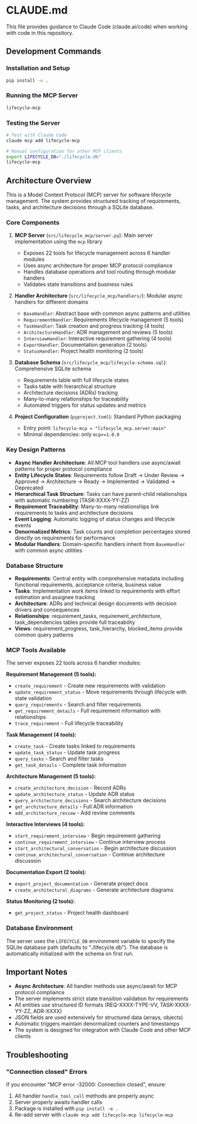 # CLAUDE.md

This file provides guidance to Claude Code (claude.ai/code) when working with code in this repository.

## Development Commands

### Installation and Setup
```bash
pip install -e .
```

### Running the MCP Server
```bash
lifecycle-mcp
```

### Testing the Server
```bash
# Test with Claude Code
claude mcp add lifecycle-mcp

# Manual configuration for other MCP clients
export LIFECYCLE_DB="./lifecycle.db"
lifecycle-mcp
```

## Architecture Overview

This is a Model Context Protocol (MCP) server for software lifecycle management. The system provides structured tracking of requirements, tasks, and architecture decisions through a SQLite database.

### Core Components

1. **MCP Server** (`src/lifecycle_mcp/server.py`): Main server implementation using the `mcp` library
   - Exposes 22 tools for lifecycle management across 6 handler modules
   - Uses async architecture for proper MCP protocol compliance
   - Handles database operations and tool routing through modular handlers
   - Validates state transitions and business rules

2. **Handler Architecture** (`src/lifecycle_mcp/handlers/`): Modular async handlers for different domains
   - `BaseHandler`: Abstract base with common async patterns and utilities
   - `RequirementHandler`: Requirements lifecycle management (5 tools)
   - `TaskHandler`: Task creation and progress tracking (4 tools)
   - `ArchitectureHandler`: ADR management and reviews (5 tools)
   - `InterviewHandler`: Interactive requirement gathering (4 tools)
   - `ExportHandler`: Documentation generation (2 tools)
   - `StatusHandler`: Project health monitoring (2 tools)

3. **Database Schema** (`src/lifecycle_mcp/lifecycle-schema.sql`): Comprehensive SQLite schema
   - Requirements table with full lifecycle states
   - Tasks table with hierarchical structure
   - Architecture decisions (ADRs) tracking
   - Many-to-many relationships for traceability
   - Automated triggers for status updates and metrics

4. **Project Configuration** (`pyproject.toml`): Standard Python packaging
   - Entry point: `lifecycle-mcp = "lifecycle_mcp.server:main"`
   - Minimal dependencies: only `mcp>=1.0.0`

### Key Design Patterns

- **Async Handler Architecture**: All MCP tool handlers use async/await patterns for proper protocol compliance
- **Entity Lifecycle States**: Requirements follow Draft → Under Review → Approved → Architecture → Ready → Implemented → Validated → Deprecated
- **Hierarchical Task Structure**: Tasks can have parent-child relationships with automatic numbering (TASK-XXXX-YY-ZZ)
- **Requirement Traceability**: Many-to-many relationships link requirements to tasks and architecture decisions
- **Event Logging**: Automatic logging of status changes and lifecycle events
- **Denormalized Metrics**: Task counts and completion percentages stored directly on requirements for performance
- **Modular Handlers**: Domain-specific handlers inherit from `BaseHandler` with common async utilities

### Database Structure

- **Requirements**: Central entity with comprehensive metadata including functional requirements, acceptance criteria, business value
- **Tasks**: Implementation work items linked to requirements with effort estimation and assignee tracking
- **Architecture**: ADRs and technical design documents with decision drivers and consequences
- **Relationships**: requirement_tasks, requirement_architecture, task_dependencies tables provide full traceability
- **Views**: requirement_progress, task_hierarchy, blocked_items provide common query patterns

### MCP Tools Available

The server exposes 22 tools across 6 handler modules:

**Requirement Management (5 tools):**
- `create_requirement` - Create new requirements with validation
- `update_requirement_status` - Move requirements through lifecycle with state validation
- `query_requirements` - Search and filter requirements
- `get_requirement_details` - Full requirement information with relationships
- `trace_requirement` - Full lifecycle traceability

**Task Management (4 tools):**
- `create_task` - Create tasks linked to requirements
- `update_task_status` - Update task progress
- `query_tasks` - Search and filter tasks
- `get_task_details` - Complete task information

**Architecture Management (5 tools):**
- `create_architecture_decision` - Record ADRs
- `update_architecture_status` - Update ADR status
- `query_architecture_decisions` - Search architecture decisions
- `get_architecture_details` - Full ADR information
- `add_architecture_review` - Add review comments

**Interactive Interviews (4 tools):**
- `start_requirement_interview` - Begin requirement gathering
- `continue_requirement_interview` - Continue interview process
- `start_architectural_conversation` - Begin architecture discussion
- `continue_architectural_conversation` - Continue architecture discussion

**Documentation Export (2 tools):**
- `export_project_documentation` - Generate project docs
- `create_architectural_diagrams` - Generate architecture diagrams

**Status Monitoring (2 tools):**
- `get_project_status` - Project health dashboard

### Database Environment

The server uses the `LIFECYCLE_DB` environment variable to specify the SQLite database path (defaults to "./lifecycle.db"). The database is automatically initialized with the schema on first run.

## Important Notes

- **Async Architecture**: All handler methods use async/await for MCP protocol compliance
- The server implements strict state transition validation for requirements
- All entities use structured ID formats (REQ-XXXX-TYPE-VV, TASK-XXXX-YY-ZZ, ADR-XXXX)
- JSON fields are used extensively for structured data (arrays, objects)
- Automatic triggers maintain denormalized counters and timestamps
- The system is designed for integration with Claude Code and other MCP clients

## Troubleshooting

### "Connection closed" Errors
If you encounter "MCP error -32000: Connection closed", ensure:
1. All handler `handle_tool_call` methods are properly async
2. Server properly awaits handler calls
3. Package is installed with `pip install -e .`
4. Re-add server with `claude mcp add lifecycle-mcp lifecycle-mcp`
